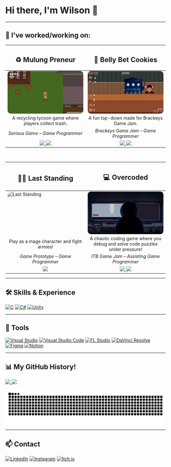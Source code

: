 <h1>Hi there, I'm Wilson 👋  </h1> 

---

<h2>📂 I've worked/working on:</h2>

<table width="100%">
  <thead>
    <tr>
      <th width="50%">
        <h2>♻️ Mulung Preneur</h2>
      </th>
      <th width="50%">
        <h2>🍪 Belly Bet Cookies</h2>
      </th>
    </tr>
  </thead>
  <tbody>
    <tr>
      <td>
        <div style="aspect-ratio:16/9; overflow:hidden; border-radius:10px;">
          <img src="https://github.com/wi1wil/wi1wil/raw/main/MulungPreneur.gif" 
               alt="Mulung Preneur" style="width:100%; height:100%; object-fit:cover;"/>
        </div>
      </td>
      <td>
        <div style="aspect-ratio:16/9; overflow:hidden; border-radius:10px;">
          <img src="https://github.com/wi1wil/wi1wil/raw/main/BBC.gif" 
               alt="Belly Bet Cookies" style="width:100%; height:100%; object-fit:cover;"/>
        </div>
      </td>
    </tr>
    <tr>
      <td align="center">
        A recycling tycoon game where players collect trash.
      </td>
      <td align="center">
        A fun top-down made for Brackeys Game Jam.
      </td>
    </tr>
    <tr>
      <td align="center"><i>Serious Game – Game Programmer</i></td>
      <td align="center"><i>Brackeys Game Jam – Game Programmer</i></td>
    </tr>
    <tr>
      <td align="center">
        <a href="https://github.com/wi1wil/MulungPreneur">
          <img src="https://img.shields.io/badge/Read%20More-181717?style=for-the-badge&logo=github&logoColor=white"/>
        </a>
        <a href="https://wi1wil.itch.io/mulungpreneur">
          <img src="https://img.shields.io/badge/Play%20Game-FF0000?style=for-the-badge&logo=itch.io&logoColor=white"/>
        </a>
      </td>
      <td align="center">
        <a href="https://github.com/wi1wil/brackeys-gamejam">
          <img src="https://img.shields.io/badge/Read%20More-181717?style=for-the-badge&logo=github&logoColor=white"/>
        </a>
        <a href="https://kangmantul.itch.io/rat-the-cookies-maniac">
          <img src="https://img.shields.io/badge/Play%20Game-FF0000?style=for-the-badge&logo=itch.io&logoColor=white"/>
        </a>
      </td>
    </tr>
  </tbody>
</table>

<br>

<table width="100%">
  <thead>
    <tr>
      <th width="50%">
        <h2>🧙‍♂️ Last Standing</h2>
      </th>
      <th width="50%">
        <h2>💻 Overcoded</h2>
      </th>
    </tr>
  </thead>
  <tbody>
    <tr>
      <td>
        <div style="aspect-ratio:16/9; overflow:hidden; border-radius:10px;">
          <img src="https://github.com/wi1wil/wi1wil/raw/main/LST.gif" 
               alt="Last Standing" style="width:100%; height:100%; object-fit:cover;"/>
        </div>
      </td>
      <td>
        <div style="aspect-ratio:16/9; overflow:hidden; border-radius:10px;">
          <img src="https://github.com/wi1wil/wi1wil/raw/main/Overcoded.gif" 
               alt="Overcoded" style="width:100%; height:100%; object-fit:cover;"/>
        </div>
      </td>
    </tr>
    <tr>
      <td align="center">
        Play as a mage character and fight armies!
      </td>
      <td align="center">
        A chaotic coding game where you debug and solve code puzzles under pressure!
      </td>
    </tr>
    <tr>
      <td align="center"><i>Game Prototype – Game Programmer</i></td>
      <td align="center"><i>ITB Game Jam – Assisting Game Programmer</i></td>
    </tr>
    <tr>
      <td align="center">
        <a href="https://github.com/wi1wil/LST">
          <img src="https://img.shields.io/badge/Read%20More-181717?style=for-the-badge&logo=github&logoColor=white"/>
        </a>
      </td>
      <td align="center">
        <a href="https://github.com/rchtr-chn/Overcoded">
          <img src="https://img.shields.io/badge/Read%20More-181717?style=for-the-badge&logo=github&logoColor=white"/>
        </a>
        <a href="https://rchtr-chn.itch.io/overcoded">
          <img src="https://img.shields.io/badge/Play%20Game-FF0000?style=for-the-badge&logo=itch.io&logoColor=white"/>
        </a>
      </td>
    </tr>
  </tbody>
</table>

---

## 🛠️ Skills & Experience
[![C](https://img.shields.io/badge/C-00599C?style=for-the-badge&logo=c&logoColor=white)](https://en.wikipedia.org/wiki/C_(programming_language)) 
[![C#](https://custom-icon-badges.demolab.com/badge/C%23-239120.svg?logo=cs&logoColor=white&style=for-the-badge)](https://learn.microsoft.com/en-us/dotnet/csharp/) 
[![Unity](https://img.shields.io/badge/Unity-100000?style=for-the-badge&logo=unity&logoColor=white)](https://unity.com/)

---

## 🔧 Tools
[![Visual Studio](https://custom-icon-badges.demolab.com/badge/Visual%20Studio-5C2D91.svg?logo=visualstudio&logoColor=white&style=for-the-badge)](https://visualstudio.microsoft.com/)
[![Visual Studio Code](https://custom-icon-badges.demolab.com/badge/Visual%20Studio%20Code-0078d7.svg?logo=visualstudiocode&logoColor=white&style=for-the-badge)](https://code.visualstudio.com/)
[![FL Studio](https://custom-icon-badges.demolab.com/badge/FL%20Studio-20232A.svg?logo=flstudio&logoColor=FF6F00&style=for-the-badge)](https://www.image-line.com/)
[![DaVinci Resolve](https://custom-icon-badges.demolab.com/badge/DaVinci%20Resolve-233A51.svg?logo=davinci-resolve&logoColor=white&style=for-the-badge)](https://www.blackmagicdesign.com/products/davinciresolve)
[![Figma](https://custom-icon-badges.demolab.com/badge/Figma-F24E1E.svg?logo=figma&logoColor=white&style=for-the-badge)](https://www.figma.com/)
[![Notion](https://custom-icon-badges.demolab.com/badge/Notion-000000.svg?logo=notion&logoColor=white&style=for-the-badge)](https://www.notion.so/)

---



## 📊 My GitHub History!
<a href="https://github.com/anuraghazra/github-readme-stats">
  <img height="180em" src="https://github-readme-stats-lake-sigma-71.vercel.app/api?username=wi1wil&show_icons=true&theme=tokyonight&hide_border=true&count_private=true" />
</a>
<a href="https://github.com/anuraghazra/github-readme-stats">
  <img height="180em" src="https://github-readme-stats-lake-sigma-71.vercel.app/api/top-langs/?username=wi1wil&layout=compact&theme=tokyonight&hide_border=true" />
</a>

![GitHub Snake](https://raw.githubusercontent.com/wi1wil/wi1wil/output/github-contribution-grid-snake.svg)

---

## 📫 Contact  
[![LinkedIn](https://custom-icon-badges.demolab.com/badge/LinkedIn-0A66C2?logo=linkedin-white&logoColor=fff)](#)
[![Instagram](https://img.shields.io/badge/Instagram-%23E4405F.svg?logo=Instagram&logoColor=white)](#)
[![Itch.io](https://img.shields.io/badge/itch.io-%23FF0B34.svg?logo=Itch.io&logoColor=white)](#)
